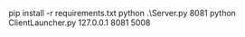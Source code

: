 pip install -r requirements.txt
python .\Server.py 8081
python ClientLauncher.py 127.0.0.1 8081 5008
